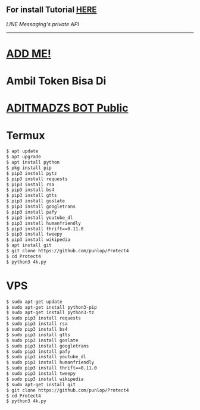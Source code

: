 ## For install Tutorial [HERE](https://www.youtube.com/watch?v=v_h-t8iGYzQ&t=28s)
*LINE Messaging's private API*

----
# [ADD ME!](http://line.me/ti/p/~adit_cmct)
# Ambil Token Bisa Di
# [ADITMADZS BOT Public](line.me/ti/p/~botaditmadzs)

# Termux

```sh
$ apt update
$ apt upgrade
$ apt install python
$ pkg install pip
$ pip3 install pytz
$ pip3 install requests
$ pip3 install rsa
$ pip3 install bs4
$ pip3 install gtts 
$ pip3 install goslate
$ pip3 install googletrans
$ pip3 install pafy
$ pip3 install youtube_dl
$ pip3 install humanfriendly
$ pip3 install thrift==0.11.0
$ pip3 install tweepy
$ pip3 install wikipedia
$ apt install git
$ git clone https://github.com/punlop/Protect4
$ cd Protect4
$ python3 4k.py
```

# VPS

```sh
$ sudo apt-get update
$ sudo apt-get install python3-pip
$ sudo apt-get install python3-tz
$ sudo pip3 install requests
$ sudo pip3 install rsa 
$ sudo pip3 install bs4 
$ sudo pip3 install gtts 
$ sudo pip3 install goslate
$ sudo pip3 install googletrans 
$ sudo pip3 install pafy 
$ sudo pip3 install youtube_dl 
$ sudo pip3 install humanfriendly
$ sudo pip3 install thrift==0.11.0
$ sudo pip3 install tweepy
$ sudo pip3 install wikipedia
$ sudo apt-get install git
$ git clone https://github.com/punlop/Protect4
$ cd Protect4
$ python3 4k.py
```

